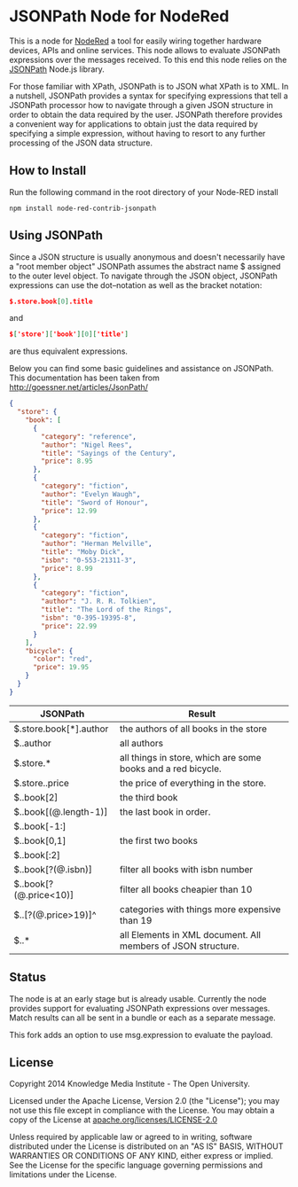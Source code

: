 # JSONPath Node for NodeRed

This is a node for [NodeRed](http://nodered.org) a tool for easily wiring together hardware devices, APIs and online services. 
This node allows to evaluate JSONPath expressions over the messages received. To this end this node relies on the [JSONPath](https://github.com/s3u/JSONPath) Node.js library.

For those familiar with XPath, JSONPath is to JSON what XPath is to XML. In a nutshell, JSONPath provides a syntax for specifying expressions that tell a JSONPath processor how to navigate through a given JSON structure in order to obtain the data required by the user. 
JSONPath therefore provides a convenient way for applications to obtain just the data required by specifying a simple expression, without having to resort to any further processing of the JSON data structure.
  
## How to Install

Run the following command in the root directory of your Node-RED install

```
npm install node-red-contrib-jsonpath
```

## Using JSONPath

Since a JSON structure is usually anonymous and doesn't necessarily have a "root member object" JSONPath assumes the abstract name $ assigned to the outer level object.
To navigate through the JSON object, JSONPath expressions can use the dot–notation as well as the bracket notation: 

```json
$.store.book[0].title
``` 

and 

```json
$['store']['book'][0]['title']
``` 

are thus equivalent expressions. 

Below you can find some basic guidelines and assistance on JSONPath. This documentation has been taken from http://goessner.net/articles/JsonPath/
 
```json
{
  "store": {
    "book": [
      {
        "category": "reference",
        "author": "Nigel Rees",
        "title": "Sayings of the Century",
        "price": 8.95
      },
      {
        "category": "fiction",
        "author": "Evelyn Waugh",
        "title": "Sword of Honour",
        "price": 12.99
      },
      {
        "category": "fiction",
        "author": "Herman Melville",
        "title": "Moby Dick",
        "isbn": "0-553-21311-3",
        "price": 8.99
      },
      {
        "category": "fiction",
        "author": "J. R. R. Tolkien",
        "title": "The Lord of the Rings",
        "isbn": "0-395-19395-8",
        "price": 22.99
      }
    ],
    "bicycle": {
      "color": "red",
      "price": 19.95
    }
  }
}
```


JSONPath               | Result
---------------------- | -------------------------------------
$.store.book[*].author | the authors of all books in the store 
$..author              | all authors 
$.store.*              | all things in store, which are some books and a red bicycle.
$.store..price         | the price of everything in the store.
$..book[2]             | the third book
$..book[(@.length-1)]  | the last book in order.
$..book[-1:]           |
$..book[0,1]           | the first two books
$..book[:2]            | 
$..book[?(@.isbn)]     | filter all books with isbn number
$..book[?(@.price<10)] | filter all books cheapier than 10
$..[?(@.price>19)]^    | categories with things more expensive than 19
$..*                   | all Elements in XML document. All members of JSON structure.
 

## Status

The node is at an early stage but is already usable. Currently the node provides support for evaluating JSONPath expressions over messages. Match results can all be sent in a bundle or each as a separate message. 

This fork adds an option to use msg.expression to evaluate the payload.

License
-------

Copyright 2014 Knowledge Media Institute - The Open University.

Licensed under the Apache License, Version 2.0 (the "License");
you may not use this file except in compliance with the License.
You may obtain a copy of the License at
[apache.org/licenses/LICENSE-2.0](http://www.apache.org/licenses/LICENSE-2.0)

Unless required by applicable law or agreed to in writing, software
distributed under the License is distributed on an "AS IS" BASIS,
WITHOUT WARRANTIES OR CONDITIONS OF ANY KIND, either express or implied.
See the License for the specific language governing permissions and
limitations under the License.


